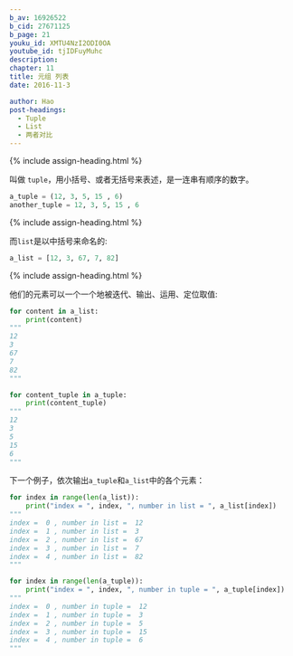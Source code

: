 ```yaml
---
b_av: 16926522
b_cid: 27671125
b_page: 21
youku_id: XMTU4NzI2ODI0OA
youtube_id: tjIDFuyMuhc
description: 
chapter: 11
title: 元组 列表
date: 2016-11-3

author: Hao
post-headings:
  - Tuple
  - List
  - 两者对比
---
```




{% include assign-heading.html %}

叫做 `tuple`，用小括号、或者无括号来表述，是一连串有顺序的数字。

```python
a_tuple = (12, 3, 5, 15 , 6)
another_tuple = 12, 3, 5, 15 , 6
```


{% include assign-heading.html %}

而`list`是以中括号来命名的:

```python
a_list = [12, 3, 67, 7, 82]
```


{% include assign-heading.html %}

他们的元素可以一个一个地被迭代、输出、运用、定位取值:

```python
for content in a_list:
    print(content)
"""
12
3
67
7
82
"""

for content_tuple in a_tuple:
    print(content_tuple)
"""
12
3
5
15
6
"""
```

下一个例子，依次输出`a_tuple`和`a_list`中的各个元素：

```python
for index in range(len(a_list)):
    print("index = ", index, ", number in list = ", a_list[index])
"""
index =  0 , number in list =  12
index =  1 , number in list =  3
index =  2 , number in list =  67
index =  3 , number in list =  7
index =  4 , number in list =  82
"""

for index in range(len(a_tuple)):
    print("index = ", index, ", number in tuple = ", a_tuple[index])
"""
index =  0 , number in tuple =  12
index =  1 , number in tuple =  3
index =  2 , number in tuple =  5
index =  3 , number in tuple =  15
index =  4 , number in tuple =  6
"""
```
